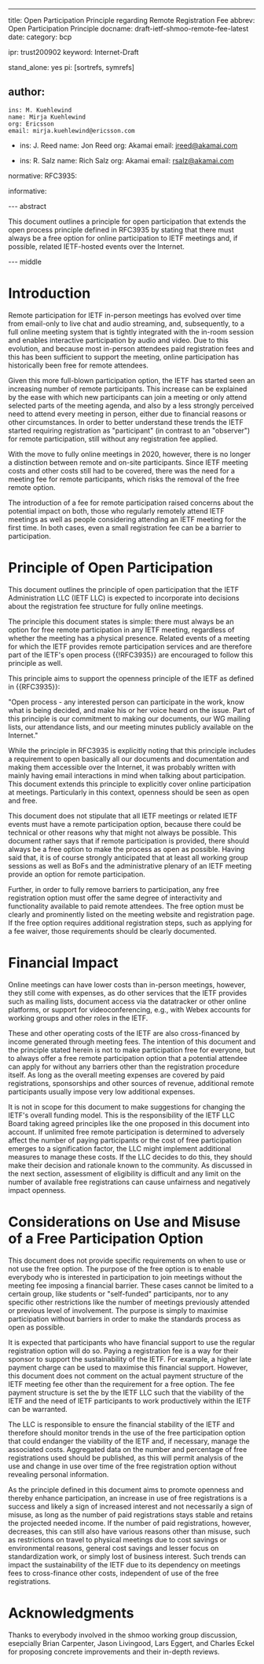---
title: Open Participation Principle regarding Remote Registration Fee
abbrev: Open Participation Principle
docname: draft-ietf-shmoo-remote-fee-latest
date:
category: bcp

ipr: trust200902
keyword: Internet-Draft

stand_alone: yes
pi: [sortrefs, symrefs]

author:
  -
    ins: M. Kuehlewind
    name: Mirja Kuehlewind
    org: Ericsson
    email: mirja.kuehlewind@ericsson.com
    
  -
    ins: J. Reed
    name: Jon Reed
    org: Akamai
    email: jreed@akamai.com
    
  -
    ins: R. Salz
    name: Rich Salz
    org: Akamai
    email: rsalz@akamai.com


normative:
  RFC3935:


informative:



--- abstract

This document outlines a principle for open participation that extends the open process
principle defined in RFC3935 by stating that there must always be a free option for online
participation to IETF meetings and, if possible, related IETF-hosted events over the Internet.

--- middle

# Introduction

Remote participation for IETF in-person meetings has evolved over time from email-only
to live chat and audio streaming, and, subsequently, to a full online meeting system that is tightly integrated
with the in-room session and enables interactive participation by audio and video.
Due to this evolution, and because most in-person attendees paid registration fees and this 
has been sufficient to support the meeting, online participation has historically been free for remote attendees.

Given this more full-blown participation option, the IETF has started seen an increasing number
of remote participants. This increase can be explained by the ease with which
new participants can join a meeting or only attend selected parts of the meeting agenda, and also by 
a less strongly perceived need to attend every meeting in person, either due to financial
reasons or other circumstances. In order to better understand
these trends the IETF started requiring registration as "participant" (in contrast to 
an "observer") for remote participation, still without any registration fee applied.

With the move to fully online meetings in 2020, however, there is no longer a distinction
between remote and on-site participants. Since IETF meeting costs and other costs still had to be covered, there was
the need for a meeting fee for remote participants, which risks the removal of the free
remote option.

The introduction of a fee for remote participation raised concerns about the potential impact on both, those who
regularly remotely attend IETF meetings as well as people considering 
attending an IETF meeting for the first time. In both cases, even a small
registration fee can be a barrier to participation.

# Principle of Open Participation

This document outlines the principle of open participation that the IETF Administration LLC (IETF LLC)
is expected to incorporate into decisions about the registration fee structure for fully online meetings.

The principle this document states is simple: there must always be an option for free
remote participation in any IETF meeting, regardless of whether the meeting has a physical presence.
Related events of a meeting for which the IETF provides remote participation services
and are therefore part of the IETF's open process {{!RFC3935}} are encouraged to follow this principle as well.

This principle aims to support the openness principle of the IETF as defined in {{RFC3935}}:

"Open process - any interested person can participate in the work,
   know what is being decided, and make his or her voice heard on the
   issue.  Part of this principle is our commitment to making our
   documents, our WG mailing lists, our attendance lists, and our
   meeting minutes publicly available on the Internet."
   
While the principle in RFC3935 is explicitly noting that this principle includes a requirement to open 
basically all our documents and documentation and making them accessible over the Internet, it was
probably written with mainly having email interactions in mind when talking about participation.
This document extends this principle to explicitly cover online
participation at meetings. Particularly in this context, openness should be seen as open and free. 

This document does not stipulate that all IETF meetings or related IETF events must have a remote participation option,
because there could be technical or other reasons why that might not always be possible.
This document rather says that if remote participation is provided,
there should always be a free option to make the process as open as possible. Having said that,
it is of course strongly anticipated that at least all working group sessions as well as BoFs
and the administrative plenary of an IETF meeting provide an option for remote participation.

Further, in order to fully remove barriers to participation, any free
registration option must offer the same degree of interactivity and
functionality available to paid remote attendees.  The free option
must be clearly and prominently listed on the meeting website and
registration page.  If the free option requires additional
registration steps, such as applying for a fee waiver, those
requirements should be clearly documented.

# Financial Impact

Online meetings can have lower costs than in-person meetings, however, they
still come with expenses, as do other services that the IETF provides
such as mailing lists, document access via the datatracker or other
online platforms, or support for videoconferencing, e.g., with Webex accounts for working groups
and other roles in the IETF.

These and other operating costs of the IETF are also cross-financed by income generated through
meeting fees. The intention of this document and the principle stated herein is not to make participation
free for everyone, but to always offer a free remote participation option that a potential
attendee can apply for without any barriers other than
the registration procedure itself.
As long as the overall meeting expenses are covered by paid registrations, sponsorships and other sources of revenue,
additional remote participants usually impose very low additional expenses.

It is not in scope for this document to make suggestions for changing
the IETF's overall funding model. This is the responsibility of the IETF LLC Board taking agreed principles
like the one proposed in this document into account.
If unlimited free remote participation is determined to adversely affect the number of paying participants
or the cost of free participation emerges to a signification factor,
the LLC might implement additional measures to manage these costs.
If the LLC decides to do this, they should make their decision and rationale known to the community.
As discussed in the next section, assessment of eligibility is difficult and any limit
on the number of available free registrations can cause unfairness and
negatively impact openness.


# Considerations on Use and Misuse of a Free Participation Option

This document does not provide specific requirements on when to use or not use the free option. The purpose of
the free option is to enable everybody who is interested in participation to join meetings without the meeting
fee imposing a financial barrier. These cases cannot be limited to a certain group, like students or "self-funded"
participants, nor to any specific other restrictions like the number of meetings previously attended or previous level of involvement.
The purpose is simply to maximise participation without barriers in order to make the standards process as open as possible.

It is expected that participants who have financial support to use the regular registration option 
will do so. Paying a registration fee is a way for their sponsor to support the sustainability of the IETF. 
For example, a higher late payment charge can be used to maximise this financial support. 
However, this document does not comment on the actual payment structure 
of the IETF meeting fee other than the requirement for a free option. The fee payment structure is set the by the IETF LLC such that
the viability of the IETF and the need of IETF participants to work productively within the IETF can be warranted.

The LLC is responsible to ensure the financial stability of the IETF and therefore should monitor
trends in the use of the free participation option that could endanger the viability of the IETF and, if necessary, manage the associated costs.
Aggregated data on the number and percentage of free registrations used should be published,
as this will permit analysis of the use and change in use over time of the free registration option without
revealing personal information.

As the principle defined in this document aims to promote openness and thereby enhance participation,
an increase in use of free registrations is a success and likely a sign of increased interest and not necessarily a
sign of misuse, as long as the number of paid registrations stays stable and retains
the projected needed income. If the number of paid registrations, however, decreases,
this can still also have various reasons other than misuse,
such as restrictions on travel to physical meetings due to cost savings or environmental reasons, general cost
savings and lesser focus on standardization work, or simply lost of business interest. Such trends
can impact the sustainability of the IETF due to its
dependency on meetings fees to cross-finance other costs, independent of use of the free registrations.


# Acknowledgments

Thanks to everybody involved in the shmoo working group discussion,
esepcially Brian Carpenter, Jason Livingood, Lars Eggert, and Charles Eckel for
proposing concrete improvements and their in-depth reviews.
